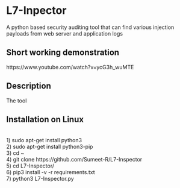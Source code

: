 # L7-Inpector
A python based security auditing tool that can find various injection payloads from web server and application logs

<h2>Short working demonstration</h2>
https://www.youtube.com/watch?v=ycG3h_wuMTE

<br>
<h2>Description</h2>
The tool 
<br>

<h2>Installation on Linux</h2>
<br>
1) sudo apt-get install python3
<br>
2) sudo apt-get install python3-pip
<br>
3) cd ~
<br>
4) git clone https://github.com/Sumeet-R/L7-Inspector
<br>
5) cd L7-Inspector/
<br>
6) pip3 install -v -r requirements.txt
<br>
7) python3 L7-Inspector.py
